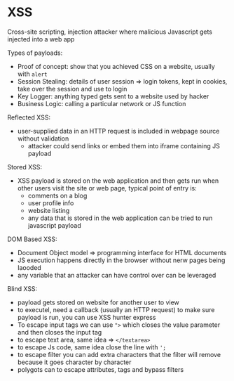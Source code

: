 # XSS

Cross-site scripting, injection attacker where malicious Javascript gets injected into a web app

Types of payloads:

* Proof of concept: show that you achieved CSS on a website, usually with `alert`
* Session Stealing: details of user session ⇒ login tokens, kept in cookies, take over the session and use to login
* Key Logger: anything typed gets sent to a website used by hacker
* Business Logic: calling a particular network or JS function

Reflected XSS:

* user-supplied data in an HTTP request is included in webpage source without validation
  * attacker could send links or embed them into iframe containing JS payload

Stored XSS:

* XSS payload is stored on the web application and then gets run when other users visit the site or web page, typical point of entry is:
  * comments on a blog
  * user profile info
  * website listing
  * any data that is stored in the web application can be tried to run javascript payload

DOM Based XSS:

* Document Object model ⇒ programming interface for HTML documents
* JS execution happens directly in the browser without nerw pages being laooded
* any variable that an attacker can have control over can be leveraged

Blind XSS:

* payload gets stored on website for another user to view
* to executel, need a callback (usually an HTTP request) to make sure payload is run, you can use XSS hunter express
* To escape input tags we can use `">` which closes the value parameter and then closes the input tag
* to escape text area, same idea ⇒ `</textarea>`
* to escape Js code, same idea close the line with `';`
* to escape filter you can add extra characters that the filter will remove because it goes character by character
* polygots can to escape attributes, tags and bypass filters
